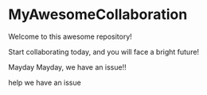 # MyAwesomeCollaboration

Welcome to this awesome repository!

Start collaborating today, and you will face a bright future!

Mayday Mayday, we have an issue!!

help we have an issue
